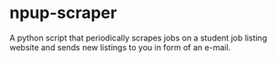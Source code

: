 # npup-scraper  
A python script that periodically scrapes jobs on a student job listing website and sends new listings to you in form of an e-mail.

